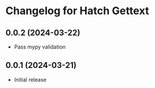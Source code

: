 Changelog for Hatch Gettext
===========================

0.0.2 (2024-03-22)
------------------
 - Pass mypy validation

0.0.1 (2024-03-21)
------------------
 - Initial release
